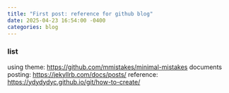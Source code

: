 ```yaml
---
title: "First post: reference for github blog"
date: 2025-04-23 16:54:00 -0400
categories: blog
---
```


### list

using theme: https://github.com/mmistakes/minimal-mistakes
documents posting: https://jekyllrb.com/docs/posts/
reference: https://ydydydyc.github.io/git/how-to-create/